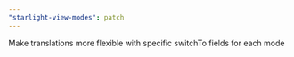 ```yaml
---
"starlight-view-modes": patch
---
```


Make translations more flexible with specific switchTo fields for each mode
